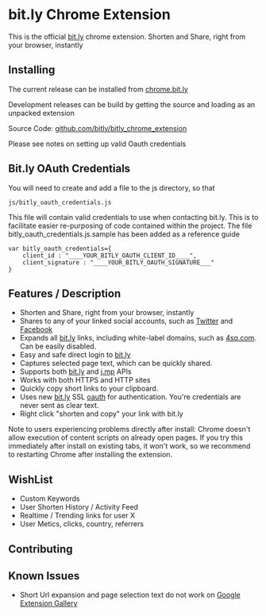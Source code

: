 bit.ly Chrome Extension
==========

This is the official [bit.ly](http://bit.ly/) chrome extension. Shorten and Share, right from your browser, instantly

Installing
-----

The current release can be installed from [chrome.bit.ly](http://chrome.bit.ly/)

Development releases can be build by getting the source and loading as an unpacked extension

Source Code: [github.com/bitly/bitly_chrome_extension](http://github.com/bitly/bitly_chrome_extension)

Please see notes on setting up valid Oauth credentials

Bit.ly OAuth Credentials
-------
You will need to create and add a file to the js directory, so that

    js/bitly_oauth_credentials.js
    
This file will contain valid credentials to use when contacting bit.ly. This is to facilitate easier re-purposing of code contained within the project. The file bitly_oauth_credentials.js.sample has been added as a reference guide

    var bitly_oauth_credentials={
        client_id : "____YOUR_BITLY_OAUTH_CLIENT_ID____",
        client_signature : "____YOUR_BITLY_OAUTH_SIGNATURE___"
    }


Features / Description
-----
- Shorten and Share, right from your browser, instantly
- Shares to any of your linked social accounts, such as [Twitter](http://twitter.com) and [Facebook](http://facebook.com/)
- Expands all [bit.ly](http://bit.ly/) links, including white-label domains, such as [4sq.com](http://4sq.com/). Can be easily disabled.
- Easy and safe direct login to [bit.ly](http://bit.ly/)
- Captures selected page text, which can be quickly shared.
- Supports both [bit.ly](http://bit.ly/) and [j.mp](http://j.mp/) APIs
- Works with both HTTPS and HTTP sites
- Quickly copy short links to your clipboard.
- Uses new [bit.ly](http://bit.ly/) SSL [oauth](http://oauth.net/) for authentication. You're credentials are never sent as clear text.
- Right click "shorten and copy" your link with bit.ly


Note to users experiencing problems directly after install: Chrome doesn't allow execution of content scripts on already open pages. If you try this immediately after install on existing tabs, it won't work, so we recommend to restarting Chrome after installing the extension.

WishList
-----

* Custom Keywords
* User Shorten History / Activity Feed
* Realtime / Trending links for user X
* User Metics, clicks, country, referrers


Contributing
-----



Known Issues
-----
- Short Url expansion and page selection text do not work on [Google Extension Gallery](https://chrome.google.com/extensions/)
